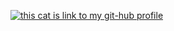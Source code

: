 [![this cat is link to my git-hub profile](https://cdn.analyticsvidhya.com/wp-content/uploads/2020/05/data_science_projects_github.png)](https://github.com/tushardev-liferay)
